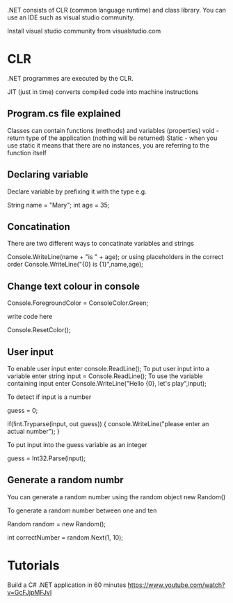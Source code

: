 .NET consists of CLR (common language runtime) and class library.  You can use an IDE such as visual studio community.

Install visual studio community from visualstudio.com

CLR
===
.NET programmes are executed by the CLR.

JIT (just in time) converts compiled code into machine instructions



Program.cs file explained
--------------------------
Classes can contain functions (methods) and variables (properties)
void - return type of the application (nothing will be returned)
Static - when you use static it means that there are no instances, you are referring to the function itself

Declaring variable
------------------
Declare variable by prefixing it with the type e.g. 

String name = "Mary"; 
int age = 35;

Concatination
--------------
There are two different ways to concatinate variables and strings

Console.WriteLine(name + "is " + age); or using placeholders in the correct order
Console.WriteLine("{0} is {1}",name,age);

Change text colour in console
-----------------------------
Console.ForegroundColor = ConsoleColor.Green;

write code here

Console.ResetColor();

User input
----------
To enable user input enter console.ReadLine();
To put user input into a variable enter string input = Console.ReadLine();
To use the variable containing input enter Console.WriteLine("Hello {0}, let's play",input);

To detect if input is a number

guess = 0;

if(!int.Tryparse(input, out guess)) {
console.WriteLine("please enter an actual number");
}

To put input into the guess variable as an integer

guess = Int32.Parse(input);

Generate a random numbr
-------------------------
You can generate a random number using the random object new Random()

To generate a random number between one and ten

Random random = new Random();

int correctNumber = random.Next(1, 10);

Tutorials
==========
Build a C# .NET application in 60 minutes https://www.youtube.com/watch?v=GcFJjpMFJvI
